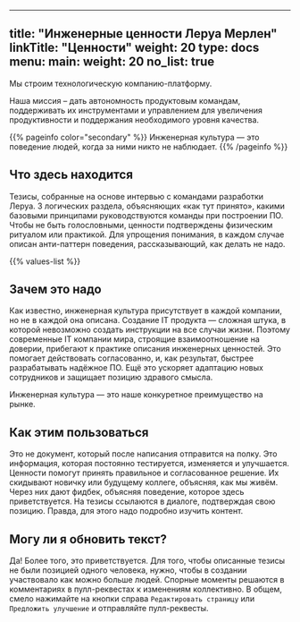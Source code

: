 
---
title: "Инженерные ценности Леруа Мерлен"
linkTitle: "Ценности"
weight: 20
type: docs
menu:
  main:
    weight: 20
no_list: true
---

Мы строим технологическую компанию-платформу.

Наша миссия – дать автономность продуктовым командам, поддерживать их инструментами и управлением для увеличения продуктивности и поддержания необходимого уровня качества.

{{% pageinfo color="secondary" %}}
Инженерная культура — это поведение людей, когда за ними никто не наблюдает.
{{% /pageinfo %}}

## Что здесь находится

Тезисы, собранные на основе интервью с командами разработки Леруа.
3 логических раздела, объясняющих «как тут принято», какими базовыми принципами руководствуются команды при построении ПО.
Чтобы не быть голословными, ценности подтверждены физическим ритуалом или практикой.
Для упрощения понимания, в каждом случае описан анти-паттерн поведения, рассказывающий, как делать не надо.

{{% values-list %}}

## Зачем это надо

Как известно, инженерная культура присутствует в каждой компании, но не в каждой она описана.
Создание IT продукта — сложная штука, в которой невозможно создать инструкции на все случаи жизни.
Поэтому современные IT компании мира, строящие взаимоотношение на доверии, прибегают к практике описания инженерных ценностей.
Это помогает действовать согласованно, и, как результат, быстрее разрабатывать надёжное ПО. Ещё это ускоряет адаптацию новых сотрудников и защищает позицию здравого смысла. 

Инженерная культура — это наше конкуретное преимущество на рынке.

## Как этим пользоваться

Это не документ, который после написания отправится на полку. Это информация, которая постоянно тестируется, изменяется и улучшается.
Ценности помогут принять правильное и согласованное решение. Их скидывают новичку или будущему коллеге, объясняя, как мы живём.
Через них дают фидбек, объясняя поведение, которое здесь приветствуется.
На тезисы ссылаются в диалоге, подтверждая свою позицию. Правда, для этого надо подробно изучить контент.

## Могу ли я обновить текст?

Да! Более того, это приветствуется. Для того, чтобы описанные тезисы не были позицией одного человека, нужно, чтобы в создании участвовало как можно больше людей. Спорные моменты решаются в комментариях в пулл-реквестах к изменениям коллективно. В общем, смело нажимайте на кнопки справа `Редактировать страницу` или `Предложить улучшение` и отправляйте пулл-реквесты. 
